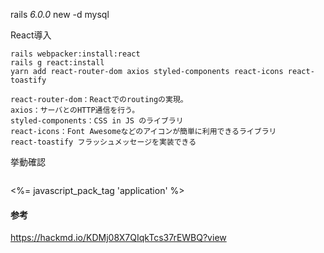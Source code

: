 rails _6.0.0_ new  -d mysql

React導入
```
rails webpacker:install:react
rails g react:install
yarn add react-router-dom axios styled-components react-icons react-toastify

react-router-dom：Reactでのroutingの実現。
axios：サーバとのHTTP通信を行う。
styled-components：CSS in JS のライブラリ
react-icons：Font Awesomeなどのアイコンが簡単に利用できるライブラリ
react-toastify フラッシュメッセージを実装できる
```
挙動確認
```
```
<%= javascript_pack_tag 'application' %>




#### 参考
https://hackmd.io/KDMj08X7QIqkTcs37rEWBQ?view